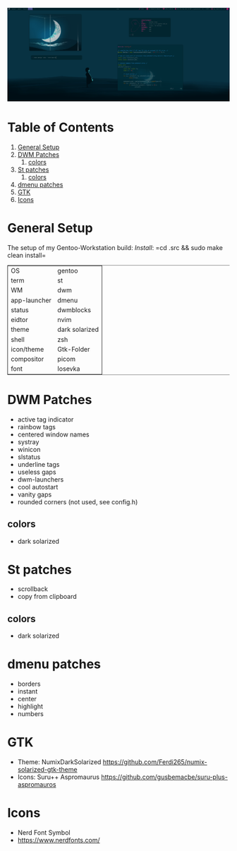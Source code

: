 ![~Gentoo~](https://github.com/nyangkosense/build/blob/main/gentoo.png)

# Table of Contents

1.  [General Setup](#orgbb272f3)
2.  [DWM Patches](#orgff8d1af)
    1.  [colors](#orgcfd4b64)
3.  [St patches](#orgcd026b8)
    1.  [colors](#org16e1d0c)
4.  [dmenu patches](#org5d285ba)
5.  [GTK](#org4c0213a)
6.  [Icons](#orga4e8f17)



<a id="orgbb272f3"></a>

# General Setup

The setup of my Gentoo-Workstation build:
_Install_: =cd .src && sudo make clean install=

<table border="2" cellspacing="0" cellpadding="6" rules="groups" frame="hsides">


<colgroup>
<col  class="org-left" />

<col  class="org-left" />
</colgroup>
<tbody>
<tr>
<td class="org-left">OS</td>
<td class="org-left">gentoo</td>
</tr>


<tr>
<td class="org-left">term</td>
<td class="org-left">st</td>
</tr>


<tr>
<td class="org-left">WM</td>
<td class="org-left">dwm</td>
</tr>


<tr>
<td class="org-left">app-launcher</td>
<td class="org-left">dmenu</td>
</tr>


<tr>
<td class="org-left">status</td>
<td class="org-left">dwmblocks</td>
</tr>


<tr>
<td class="org-left">eidtor</td>
<td class="org-left">nvim</td>
</tr>


<tr>
<td class="org-left">theme</td>
<td class="org-left">dark solarized</td>
</tr>


<tr>
<td class="org-left">shell</td>
<td class="org-left">zsh</td>
</tr>


<tr>
<td class="org-left">icon/theme</td>
<td class="org-left">Gtk-Folder</td>
</tr>


<tr>
<td class="org-left">compositor</td>
<td class="org-left">picom</td>
</tr>

<tr>
<td class="org-left">font</td>
<td class="org-left">Iosevka</td>
</tr>

</tbody>
</table>


<a id="orgff8d1af"></a>

# DWM Patches

-   active tag indicator
-   rainbow tags
-   centered window names
-   systray
-   winicon
-   slstatus
-   underline tags
-   useless gaps
-   dwm-launchers
-   cool autostart
-   vanity gaps
-   rounded corners (not used, see config.h)


<a id="orgcfd4b64"></a>

## colors

-   dark solarized


<a id="orgcd026b8"></a>

# St patches

-   scrollback
-   copy from clipboard


<a id="org16e1d0c"></a>

## colors

-   dark solarized


<a id="org5d285ba"></a>

# dmenu patches

-   borders
-   instant
-   center
-   highlight
-   numbers


<a id="org4c0213a"></a>

# GTK

-   Theme: NumixDarkSolarized https://github.com/Ferdi265/numix-solarized-gtk-theme
-   Icons: Suru++ Aspromaurus https://github.com/gusbemacbe/suru-plus-aspromauros


<a id="orga4e8f17"></a>

# Icons

-   Nerd Font Symbol
-   https://www.nerdfonts.com/
